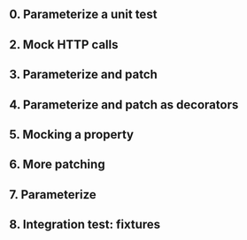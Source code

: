 ## 0. Parameterize a unit test
## 2. Mock HTTP calls
## 3. Parameterize and patch
## 4. Parameterize and patch as decorators
## 5. Mocking a property
## 6. More patching
## 7. Parameterize
## 8. Integration test: fixtures
